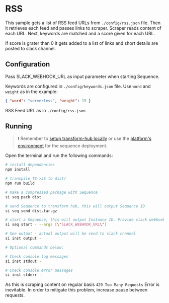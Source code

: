 # RSS

This sample gets a list of RSS feed URLs from `./config/rss.json` file. Then it retrieves each feed and passes links to scraper.
Scraper reads content of each URL. Next, keywords are matched and a score given for each URL.

If score is grater than 0 it gets added to a list of links and short details are posted to slack channel.

## Configuration

Pass SLACK_WEBHOOK_URL as input parameter when starting Sequence.

Keywords are configured in `./config/keywords.json` file. Use `word` and `weight` as in the example:

```json
{ "word": "serverless", "weight": 15 }
```

RSS Feed URL as in `./config/rss.json`

## Running

> ❗ Remember to [setup transform-hub locally](https://docs.scramjet.org/platform/self-hosted-installation) or use the [platform's environment](https://docs.scramjet.org/platform/quick-start) for the sequence deployment.

Open the terminal and run the following commands:

```bash
# install dependencies
npm install

# transpile TS->JS to dist/
npm run build

# make a compressed package with Sequence
si seq pack dist

# send Sequence to transform hub, this will output Sequence ID
si seq send dist.tar.gz

# start a Sequence, this will output Instance ID. Provide slack webhook URL as input parameter
si seq start - --args [\"SLACK_WEBHOOK_URL\"]

# See output - actual output will be send to slack channel
si inst output -

# Optional commands below:

# Check console.log messages
si inst stdout -

# Check console.error messages
si inst stderr -
```

As this is scraping content on regular basis `429 Too Many Requests` Error is inevitable. In order to mitigate this problem, increase pause between requests.
